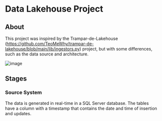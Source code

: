 # Data Lakehouse Project
## About

This project was inspired by the Trampar-de-Lakehouse (https://github.com/TeoMeWhy/trampar-de-lakehouse/blob/main/lib/ingestors.py) project, but with some differences, such as the data source and architecture.


![image](https://github.com/user-attachments/assets/c3b1a398-3413-488d-a4fa-ac3b9e6195a3)

## Stages
### Source System
The data is generated in real-time in a SQL Server database. The tables have a column with a timestamp that contains the date and time of insertion and updates.
